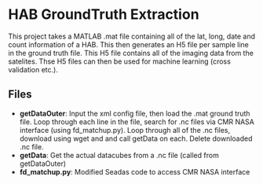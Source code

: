 # HAB GroundTruth Extraction

This project takes a MATLAB .mat file containing all of the lat, long, date
and count information of a HAB.  This then generates an H5 file per sample 
line in the ground truth file.  This H5 file contains all of the imaging 
data from the satelites.  Thse H5 files can then be used for machine 
learning (cross validation etc.).

## Files
* **getDataOuter**: Input the xml config file, then load the .mat ground truth
file.  Loop through each line in the file, search for .nc files via CMR
NASA interface (using fd_matchup.py).  Loop through all of the .nc files, 
download using wget and and call getData on each.  Delete downloaded .nc file.
* **getData**: Get the actual datacubes from a .nc file (called from getDataOuter)
* **fd_matchup.py**: Modified Seadas code to access CMR NASA interface
